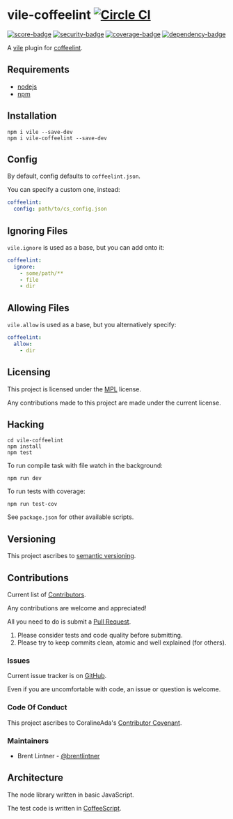 # vile-coffeelint [![Circle CI](https://circleci.com/gh/forthright/vile-coffeelint.svg?style=svg&circle-token=6bbf75220c0e528b8a4ce2bc9426ea9f6b4df911)](https://circleci.com/gh/forthright/vile-coffeelint)

[![score-badge](https://vile.io/api/v0/users/brentlintner/vile-coffeelint/badges/score?token=uFywUmzZfbg6UboLzn6R)](https://vile.io/~/brentlintner/vile-coffeelint) [![security-badge](https://vile.io/api/v0/users/brentlintner/vile-coffeelint/badges/security?token=uFywUmzZfbg6UboLzn6R)](https://vile.io/~/brentlintner/vile-coffeelint) [![coverage-badge](https://vile.io/api/v0/users/brentlintner/vile-coffeelint/badges/coverage?token=uFywUmzZfbg6UboLzn6R)](https://vile.io/~/brentlintner/vile-coffeelint) [![dependency-badge](https://vile.io/api/v0/users/brentlintner/vile-coffeelint/badges/dependency?token=uFywUmzZfbg6UboLzn6R)](https://vile.io/~/brentlintner/vile-coffeelint)

A [vile](https://vile.io) plugin for [coffeelint](http://coffeelint.org).

## Requirements

- [nodejs](http://nodejs.org)
- [npm](http://npmjs.org)

## Installation

    npm i vile --save-dev
    npm i vile-coffeelint --save-dev

## Config

By default, config defaults to `coffeelint.json`.

You can specify a custom one, instead:

```yaml
coffeelint:
  config: path/to/cs_config.json
```

## Ignoring Files

`vile.ignore` is used as a base, but you can add onto it:

```yaml
coffeelint:
  ignore:
    - some/path/**
    - file
    - dir
```

## Allowing Files

`vile.allow` is used as a base, but you alternatively specify:

```yaml
coffeelint:
  allow:
    - dir
```

## Licensing

This project is licensed under the [MPL](https://www.mozilla.org/MPL/2.0) license.

Any contributions made to this project are made under the current license.

## Hacking

    cd vile-coffeelint
    npm install
    npm test

To run compile task with file watch in the background:

    npm run dev

To run tests with coverage:

    npm run test-cov

See `package.json` for other available scripts.

## Versioning

This project ascribes to [semantic versioning](http://semver.org).

## Contributions

Current list of [Contributors]().

Any contributions are welcome and appreciated!

All you need to do is submit a [Pull Request]().

1. Please consider tests and code quality before submitting.
2. Please try to keep commits clean, atomic and well explained (for others).

### Issues

Current issue tracker is on [GitHub]().

Even if you are uncomfortable with code, an issue or question is welcome.

### Code Of Conduct

This project ascribes to CoralineAda's [Contributor Covenant](https://github.com/CoralineAda/contributor_covenant).

### Maintainers

- Brent Lintner - [@brentlintner](http://github.com/brentlintner)

## Architecture

The node library written in basic JavaScript.

The test code is written in [CoffeeScript](http://coffeescript.org).
